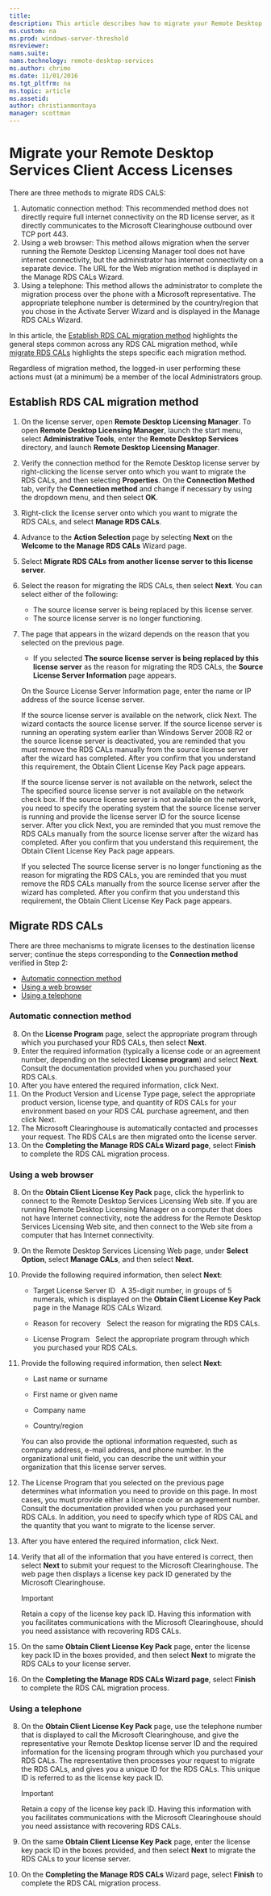 ```yaml
---
title:
description: This article describes how to migrate your Remote Desktop Services Client Access Licenses to new Windows Server 2016 license servers.
ms.custom: na
ms.prod: windows-server-threshold
msreviewer:
nams.suite:
nams.technology: remote-desktop-services
ms.author: chrimo
ms.date: 11/01/2016
ms.tgt_pltfrm: na
ms.topic: article
ms.assetid: 
author: christianmontoya
manager: scottman
---
```

# Migrate your Remote Desktop Services Client Access Licenses

There are three methods to migrate RDS CALS:
1. Automatic connection method: This recommended method does not directly require full internet connectivity on the RD license server, as it directly communicates to the Microsoft Clearinghouse outbound over TCP port 443.
2. Using a web browser: This method allows migration when the server running the Remote Desktop Licensing Manager tool does not have internet connectivity, but the administrator has internet connectivity on a separate device. The URL for the Web migration method is displayed in the Manage RDS CALs Wizard. 
3. Using a telephone: This method allows the administrator to complete the migration process over the phone with a Microsoft representative. The appropriate telephone number is determined by the country/region that you chose in the Activate Server Wizard and is displayed in the Manage RDS CALs Wizard.

In this article, the [Establish RDS CAL migration method](#establish-RDS-CAL-migration-method) highlights the general steps common across any RDS CAL migration method, while [migrate RDS CALs](#migrate-RDS-CALs) highlights the steps specific each migration method.

Regardless of migration method, the logged-in user performing these actions must (at a minimum) be a member of the local Administrators group.


## Establish RDS CAL migration method
1. On the license server, open **Remote Desktop Licensing Manager**. To open **Remote Desktop Licensing Manager**, launch the start menu, select **Administrative Tools**, enter the **Remote Desktop Services** directory, and launch **Remote Desktop Licensing Manager**.
2. Verify the connection method for the Remote Desktop license server by right-clicking the license server onto which you want to migrate the RDS CALs, and then selecting **Properties**. On the **Connection Method** tab, verify the **Connection method** and change if necessary by using the dropdown menu, and then select **OK**.
3. Right-click the license server onto which you want to migrate the RDS CALs, and select **Manage RDS CALs**.
4. Advance to the **Action Selection** page by selecting **Next** on the **Welcome to the Manage RDS CALs** Wizard page.
5. Select **Migrate RDS CALs from another license server to this license server**.
6. Select the reason for migrating the RDS CALs, then select **Next**. You can select either of the following:
    - The source license server is being replaced by this license server.
    - The source license server is no longer functioning.
7. The page that appears in the wizard depends on the reason that you selected on the previous page.
    - If you selected **The source license server is being replaced by this license server** as the reason for migrating the RDS CALs, the **Source License Server Information** page appears.

    On the Source License Server Information page, enter the name or IP address of the source license server.

    If the source license server is available on the network, click Next. The wizard contacts the source license server. If the source license server is running an operating system earlier than Windows Server 2008 R2 or the source license server is deactivated, you are reminded that you must remove the RDS CALs manually from the source license server after the wizard has completed. After you confirm that you understand this requirement, the Obtain Client License Key Pack page appears.

    If the source license server is not available on the network, select the The specified source license server is not available on the network check box. If the source license server is not available on the network, you need to specify the operating system that the source license server is running and provide the license server ID for the source license server. After you click Next, you are reminded that you must remove the RDS CALs manually from the source license server after the wizard has completed. After you confirm that you understand this requirement, the Obtain Client License Key Pack page appears.

    If you selected The source license server is no longer functioning as the reason for migrating the RDS CALs, you are reminded that you must remove the RDS CALs manually from the source license server after the wizard has completed. After you confirm that you understand this requirement, the Obtain Client License Key Pack page appears.

## Migrate RDS CALs
There are three mechanisms to migrate licenses to the destination license server; continue the steps corresponding to the **Connection method** verified in Step 2:
  - [Automatic connection method](#Automatic-connection-method)
  - [Using a web browser](#Using-a-web-browser)
  - [Using a telephone](#Using-a-telephone)

### Automatic connection method
8. On the **License Program** page, select the appropriate program through which you purchased your RDS CALs, then select **Next**.
9. Enter the required information (typically a license code or an agreement number, depending on the selected **License program**) and select **Next**. Consult the documentation provided when you purchased your RDS CALs.
10. After you have entered the required information, click Next.
11. On the Product Version and License Type page, select the appropriate product version, license type, and quantity of RDS CALs for your environment based on your RDS CAL purchase agreement, and then click Next.
12. The Microsoft Clearinghouse is automatically contacted and processes your request. The RDS CALs are then migrated onto the license server.
13. On the **Completing the Manage RDS CALs Wizard page**, select **Finish** to complete the RDS CAL migration process.

### Using a web browser
8. On the **Obtain Client License Key Pack** page, click the hyperlink to connect to the Remote Desktop Services Licensing Web site.
If you are running Remote Desktop Licensing Manager on a computer that does not have Internet connectivity, note the address for the Remote Desktop Services Licensing Web site, and then connect to the Web site from a computer that has Internet connectivity. 
9. On the Remote Desktop Services Licensing Web page, under **Select Option**, select **Manage CALs**, and then select **Next**.
10. Provide the following required information, then select **Next**:
    - Target License Server ID   A 35-digit number, in groups of 5 numerals, which is displayed on the **Obtain Client License Key Pack** page in the Manage RDS CALs Wizard.

    - Reason for recovery   Select the reason for migrating the RDS CALs.

    - License Program   Select the appropriate program through which you purchased your RDS CALs.
11. Provide the following required information, then select **Next**:
    - Last name or surname

    - First name or given name

    - Company name

    - Country/region

    You can also provide the optional information requested, such as company address, e-mail address, and phone number. In the organizational unit field, you can describe the unit within your organization that this license server serves.

12. The License Program that you selected on the previous page determines what information you need to provide on this page. In most cases, you must provide either a license code or an agreement number. Consult the documentation provided when you purchased your RDS CALs. In addition, you need to specify which type of RDS CAL and the quantity that you want to migrate to the license server.
13. After you have entered the required information, click Next.
14. Verify that all of the information that you have entered is correct, then select **Next** to submit your request to the Microsoft Clearinghouse. The web page then displays a license key pack ID generated by the Microsoft Clearinghouse.
    > [!IMPORTANT] 
    > Retain a copy of the license key pack ID. Having this information with you facilitates communications with the Microsoft Clearinghouse, should you need assistance with recovering RDS CALs.


15. On the same **Obtain Client License Key Pack** page, enter the license key pack ID in the boxes provided, and then select **Next** to migrate the RDS CALs to your license server.
16. On the **Completing the Manage RDS CALs Wizard page**, select **Finish** to complete the RDS CAL migration process.

### Using a telephone
8. On the **Obtain Client License Key Pack** page, use the telephone number that is displayed to call the Microsoft Clearinghouse, and give the representative your Remote Desktop license server ID and the required information for the licensing program through which you purchased your RDS CALs. The representative then processes your request to migrate the RDS CALs, and gives you a unique ID for the RDS CALs. This unique ID is referred to as the license key pack ID.
    > [!IMPORTANT]
    > Retain a copy of the license key pack ID. Having this information with you facilitates communications with the Microsoft Clearinghouse should you need assistance with recovering RDS CALs.


9. On the same **Obtain Client License Key Pack** page, enter the license key pack ID in the boxes provided, and then select **Next** to migrate the RDS CALs to your license server.
10. On the **Completing the Manage RDS CALs** Wizard page, select **Finish** to complete the RDS CAL migration process.